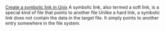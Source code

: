 [Create a symbolic link in Unix](https://kb.iu.edu/d/abbe)
A symbolic link, also termed a soft link, is a special kind of file that points to another file
Unlike a hard link, a symbolic link does not contain the data in the target file. It simply points to another entry somewhere in the file system.
